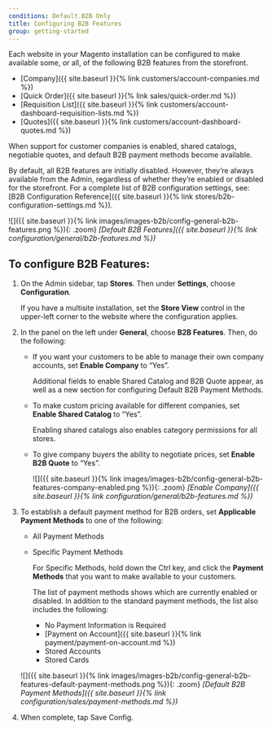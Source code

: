 ```yaml
---
conditions: Default.B2B Only
title: Configuring B2B Features
group: getting-started
---
```


Each website in your Magento installation can be configured to make available some, or all, of the following B2B features from the storefront.

* [Company]({{ site.baseurl }}{% link customers/account-companies.md %})
* [Quick Order]({{ site.baseurl }}{% link sales/quick-order.md %})
* [Requisition List]({{ site.baseurl }}{% link customers/account-dashboard-requisition-lists.md %})
* [Quotes]({{ site.baseurl }}{% link customers/account-dashboard-quotes.md %})

When support for customer companies is enabled, shared catalogs, negotiable quotes, and default B2B payment methods become available.

By default, all B2B features are initially disabled. However, they’re always available from the Admin, regardless of whether they’re enabled or disabled for the storefront. For a complete list of B2B configuration settings, see: [B2B Configuration Reference]({{ site.baseurl }}{% link stores/b2b-configuration-settings.md %}).

![]({{ site.baseurl }}{% link images/images-b2b/config-general-b2b-features.png %}){: .zoom}
*[Default B2B Features]({{ site.baseurl }}{% link configuration/general/b2b-features.md %})*

## To configure B2B Features:

1. On the Admin sidebar, tap **Stores**. Then under **Settings**, choose **Configuration**.

    If you have a multisite installation, set the **Store View** control in the upper-left corner to the website where the configuration applies.

1. In the panel on the left under **General**, choose **B2B Features**. Then, do the following:

    * If you want your customers to be able to manage their own company accounts, set **Enable Company** to “Yes”.

        Additional fields to enable Shared Catalog and B2B Quote appear, as well as a new section for configuring Default B2B Payment Methods.

    * To make custom pricing available for different companies, set **Enable Shared Catalog** to “Yes”.

        Enabling shared catalogs also enables category permissions for all stores.

    * To give company buyers the ability to negotiate prices, set **Enable B2B Quote** to “Yes”.

        ![]({{ site.baseurl }}{% link images/images-b2b/config-general-b2b-features-company-enabled.png %}){: .zoom}
        *[Enable Company]({{ site.baseurl }}{% link configuration/general/b2b-features.md %})*

1. To establish a default payment method for B2B orders, set **Applicable Payment Methods** to one of the following:

   * All Payment Methods
 
   * Specific Payment Methods

        For Specific Methods, hold down the Ctrl key, and click the **Payment Methods** that you want to make available to your customers.

        The list of payment methods shows which are currently enabled or disabled. In addition to the standard payment methods, the list also includes the following:
       * No Payment Information is Required
       * [Payment on Account]({{ site.baseurl }}{% link payment/payment-on-account.md %})
       * Stored Accounts
       * Stored Cards

    ![]({{ site.baseurl }}{% link images/images-b2b/config-general-b2b-features-default-payment-methods.png %}){: .zoom}
    *[Default B2B Payment Methods]({{ site.baseurl }}{% link configuration/sales/payment-methods.md %})*

1. When complete, tap <span class="btn">Save Config</span>.

